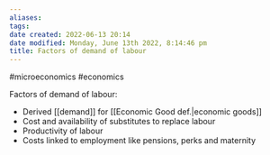 ```yaml
---
aliases: 
tags: 
date created: 2022-06-13 20:14
date modified: Monday, June 13th 2022, 8:14:46 pm
title: Factors of demand of labour
---
```


#microeconomics #economics

Factors of demand of labour:
- Derived [[demand]] for [[Economic Good def.|economic goods]]
- Cost and availability of substitutes  to replace labour
- Productivity of labour
- Costs linked to employment like pensions, perks and maternity